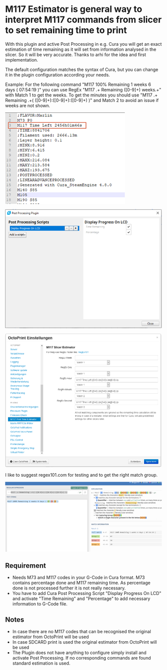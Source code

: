 # M117 Estimator is general way to interpret M117 commands from slicer to set remaining time to print
With this plugin and active Post Processing in e.g. Cura you will get an exact estimation of time remaining as it will set from information analysed in the slicer. So it will be very accurate. Thanks to arhi for the idea and first implementation.

The default configuration matches the syntax of Cura, but you can change it in the plugin configuration according your needs.

Example: For the following command "M117 100% Remaining 1 weeks 6 days ( 07:54:19 )" you can use RegEx "M117 .+ Remaining ([0-9]+) weeks.+" with Match 1 to get the weeks. To get the minutes you should use "M117 .+ Remaining .+\( ([0-9]+):([0-9]+):([0-9]+) \)" and Match 2 to avoid an issue if weeks are not shown. 

![](images/Gcode.png)

![](images/Cura.png)

![](images/Settings.png)

I like to suggest regex101.com for testing and to get the right match group.

![](images/RegEx.png)

## Requirement
 * Needs M73 and M117 codes in your G-Code in Cura format. M73 contains percentage done and M117 remaining time. As percentage done is not processed further it is not really necessary.
 * You have to add Cura Post Processing Script "Display Progress On LCD" and activate "Time Remaining" and "Percentage" to add necessary information to G-Code file. 
## Notes
 * In case there are no M117 codes that can be recognised the original estimator from OctoPrint will be used
 * In case SDCARD print is used the original estimator from OctoPrint will be used
 * The Plugin does not have anything to configure simply install and activate Post Processing. If no corresponding commands are found standard estimation is used.

